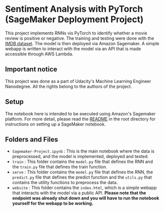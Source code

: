 # Sentiment Analysis with PyTorch (SageMaker Deployment Project)

This project implements RNNs vis PyTorch to identify whether a movie review is positive or negative. The training and testing were done with the [IMDB dataset](http://ai.stanford.edu/~amaas/data/sentiment/). The model is then deployed via Amazon Sagemaker. A simple webapp is written to interact with the model via an API that is made accessible through AWS Lambda.

## Important notice

This project was done as a part of Udacity's Machine Learning Engineer Nanodegree. All the rights belong to the authors of the project.

## Setup
The notebook here is intended to be executed using Amazon's Sagemaker platform. For more detail, please read the [README](https://github.com/udacity/sagemaker-deployment/tree/master/README.md) in the root directory for instructions on setting up a SageMaker notebook.

## Folders and Files

- `Sagemaker-Project.ipynb` : This is the main notebook where the data is preprocessed, and the model is implemented, deployed and tested.
- `train` : This folder contains the `model.py` file that defines the RNN and the `train.py` file that defines the train function.
- `serve` : This folder contains the `model.py` file that defines the RNN, the `predict.py` file that defines the predict function and the `utils.py` that contains the utility functions to preprocess the data.
- `website` : This folder contains the `index.html`, which is a simple webapp that interacts with the model via a public API. **Please note that the endpoint was already shut down and you will have to run the notebook yourself for the webapp to be working.**

